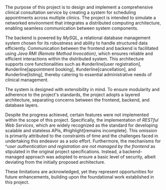 The purpose of this project is to design and implement a comprehensive clinical consultation service by creating a system for scheduling appointments across multiple clinics. The project is intended to simulate a networked environment that integrates a distributed computing architecture, enabling seamless communication between system components.

The backend is powered by *MySQL*, a relational database management system chosen for its robustness and ability to handle structured data efficiently. Communication between the frontend and backend is facilitated using *Java RMI* _(Remote Method Invocation)_, which ensures reliable and efficient interactions within the distributed system. This architecture supports core functionalities such as #underline[user registration], #underline[appointment booking], #underline[cancellation], and #underline[listing], thereby catering to essential administrative needs of clinical management.

The system is designed with extensibility in mind. To ensure modularity and adherence to the project's standards, the project adopts a layered architecture, separating concerns between the frontend, backend, and database layers.

Despite the progress achieved, certain features were not implemented within the scope of this project. Specifically, the implementation of *RESTful Web Services*, which are widely recognized as the standard for developing scalable and stateless APIs, #highlight[remains incomplete]. This omission is primarily attributed to the constraints of time and the challenges faced in undertaking this endeavor as a solo effort. Furthermore, the mechanisms for ^*user authentication and registration are not managed by the frontend* as stipulated in the original project specifications. Instead, a backend-managed approach was adopted to ensure a basic level of security, albeit deviating from the initially proposed architecture. 

These limitations are acknowledged, yet they represent opportunities for future enhancements, building upon the foundational work established in this project.
